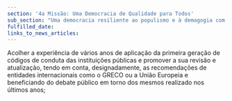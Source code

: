 ```yaml
---
section: '4a Missão: Uma Democracia de Qualidade para Todos'
sub_section: "Uma democracia resiliente ao populismo e à demagogia com mais participação, mais transparência e mais proximidade"
fulfilled_date:
links_to_news_articles:
---
```


Acolher a experiência de vários anos de aplicação da primeira geração de códigos de conduta das instituições públicas e promover a sua revisão e atualização, tendo em conta, designadamente, as recomendações de entidades internacionais como o GRECO ou a União Europeia e beneficiando do debate público em torno dos mesmos realizado nos últimos anos;
